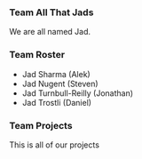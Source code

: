 ### Team All That Jads
We are all named Jad. 

### Team Roster
* Jad Sharma (Alek)
* Jad Nugent (Steven)
* Jad Turnbull-Reilly (Jonathan)
* Jad Trostli (Daniel)

### Team Projects
This is all of our projects
